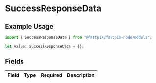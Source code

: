 # SuccessResponseData

## Example Usage

```typescript
import { SuccessResponseData } from "@fastpix/fastpix-node/models";

let value: SuccessResponseData = {};
```

## Fields

| Field       | Type        | Required    | Description |
| ----------- | ----------- | ----------- | ----------- |